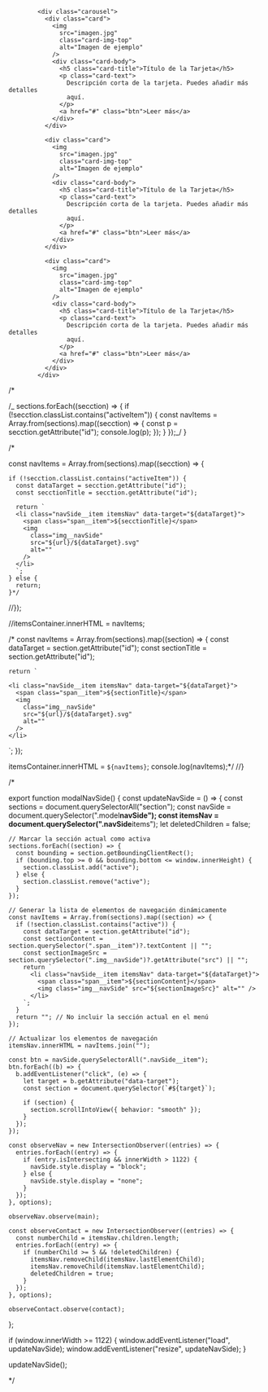 <div class="dishes__carousel-container">
            <img
              class="arrow arrow_left"
              src="image/iconos/angle-left-solid.svg"
              alt=""
            />

            <div class="carousel">
              <div class="card">
                <img
                  src="imagen.jpg"
                  class="card-img-top"
                  alt="Imagen de ejemplo"
                />
                <div class="card-body">
                  <h5 class="card-title">Título de la Tarjeta</h5>
                  <p class="card-text">
                    Descripción corta de la tarjeta. Puedes añadir más detalles
                    aquí.
                  </p>
                  <a href="#" class="btn">Leer más</a>
                </div>
              </div>

              <div class="card">
                <img
                  src="imagen.jpg"
                  class="card-img-top"
                  alt="Imagen de ejemplo"
                />
                <div class="card-body">
                  <h5 class="card-title">Título de la Tarjeta</h5>
                  <p class="card-text">
                    Descripción corta de la tarjeta. Puedes añadir más detalles
                    aquí.
                  </p>
                  <a href="#" class="btn">Leer más</a>
                </div>
              </div>

              <div class="card">
                <img
                  src="imagen.jpg"
                  class="card-img-top"
                  alt="Imagen de ejemplo"
                />
                <div class="card-body">
                  <h5 class="card-title">Título de la Tarjeta</h5>
                  <p class="card-text">
                    Descripción corta de la tarjeta. Puedes añadir más detalles
                    aquí.
                  </p>
                  <a href="#" class="btn">Leer más</a>
                </div>
              </div>
            </div>

/\*

/_
sections.forEach((secction) => {
if (!secction.classList.contains("activeItem")) {
const navItems = Array.from(sections).map((secction) => {
const p = secction.getAttribute("id");
console.log(p);
});
}
});_/
}

/\*

const navItems = Array.from(sections).map((secction) => {

    if (!secction.classList.contains("activeItem")) {
      const dataTarget = secction.getAttribute("id");
      const secctionTitle = secction.getAttribute("id");

      return `
      <li class="navSide__item itemsNav" data-target="${dataTarget}">
        <span class="span__item">${secctionTitle}</span>
        <img
          class="img__navSide"
          src="${url}/${dataTarget}.svg"
          alt=""
        />
      </li>
      `;
    } else {
      return;
    }*/

//});

//itemsContainer.innerHTML = navItems;

/\*
const navItems = Array.from(sections).map((section) => {
const dataTarget = section.getAttribute("id");
const sectionTitle = section.getAttribute("id");

    return `

    <li class="navSide__item itemsNav" data-target="${dataTarget}">
      <span class="span__item">${sectionTitle}</span>
      <img
        class="img__navSide"
        src="${url}/${dataTarget}.svg"
        alt=""
      />
    </li>

`;
});

itemsContainer.innerHTML = `${navItems}`;
console.log(navItems);\*/
//}

/\*

export function modalNavSide() {
const updateNavSide = () => {
const sections = document.querySelectorAll("section");
const navSide = document.querySelector(".model**navSide");
const itemsNav = document.querySelector(".navSide**items");
let deletedChildren = false;

    // Marcar la sección actual como activa
    sections.forEach((section) => {
      const bounding = section.getBoundingClientRect();
      if (bounding.top >= 0 && bounding.bottom <= window.innerHeight) {
        section.classList.add("active");
      } else {
        section.classList.remove("active");
      }
    });

    // Generar la lista de elementos de navegación dinámicamente
    const navItems = Array.from(sections).map((section) => {
      if (!section.classList.contains("active")) {
        const dataTarget = section.getAttribute("id");
        const sectionContent = section.querySelector(".span__item")?.textContent || "";
        const sectionImageSrc = section.querySelector(".img__navSide")?.getAttribute("src") || "";
        return `
          <li class="navSide__item itemsNav" data-target="${dataTarget}">
            <span class="span__item">${sectionContent}</span>
            <img class="img__navSide" src="${sectionImageSrc}" alt="" />
          </li>
        `;
      }
      return ""; // No incluir la sección actual en el menú
    });

    // Actualizar los elementos de navegación
    itemsNav.innerHTML = navItems.join("");

    const btn = navSide.querySelectorAll(".navSide__item");
    btn.forEach((b) => {
      b.addEventListener("click", (e) => {
        let target = b.getAttribute("data-target");
        const section = document.querySelector(`#${target}`);

        if (section) {
          section.scrollIntoView({ behavior: "smooth" });
        }
      });
    });

    const observeNav = new IntersectionObserver((entries) => {
      entries.forEach((entry) => {
        if (entry.isIntersecting && innerWidth > 1122) {
          navSide.style.display = "block";
        } else {
          navSide.style.display = "none";
        }
      });
    }, options);

    observeNav.observe(main);

    const observeContact = new IntersectionObserver((entries) => {
      const numberChild = itemsNav.children.length;
      entries.forEach((entry) => {
        if (numberChild >= 5 && !deletedChildren) {
          itemsNav.removeChild(itemsNav.lastElementChild);
          itemsNav.removeChild(itemsNav.lastElementChild);
          deletedChildren = true;
        }
      });
    }, options);

    observeContact.observe(contact);

};

if (window.innerWidth >= 1122) {
window.addEventListener("load", updateNavSide);
window.addEventListener("resize", updateNavSide);
}

updateNavSide();

\*/

